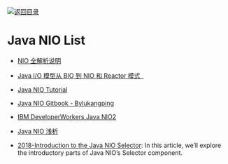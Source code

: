 [![返回目录](https://user-images.githubusercontent.com/5803001/38079637-ff0abcf0-3371-11e8-9b76-ad651620afc7.jpg)](https://github.com/wxyyxc1992/Awesome-Lists)

# Java NIO List

- [NIO 全解析说明](http://zoeminghong.github.io/2016/06/12/nio20160612/)

* [Java I/O 模型从 BIO 到 NIO 和 Reactor 模式  ](http://www.jasongj.com/java/nio_reactor/)

* [Java NIO Tutorial](http://tutorials.jenkov.com/java-nio/index.html)

* [Java NIO Gitbook - Bylukangping ](https://www.gitbook.com/book/lukangping/java-nio)

* [IBM DeveloperWorkers Java NIO2](https://www.ibm.com/developerworks/cn/java/j-nio2-1/)

* [Java NIO 浅析](https://zhuanlan.zhihu.com/p/23488863)

* [2018-Introduction to the Java NIO Selector](http://www.baeldung.com/java-nio-selector): In this article, we’ll explore the introductory parts of Java NIO’s Selector component.
